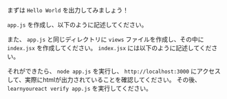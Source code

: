 まずは `Hello World` を出力してみましょう！

`app.js` を作成し、以下のように記述してください。



また、 `app.js` と同じディレクトリに `views` ファイルを作成し、その中に `index.jsx` を作成してください。
`index.jsx` には以下のように記述してください。



それができたら、 `node app.js` を実行し、 `http://localhost:3000` にアクセスして、実際にhtmlが出力されていることを確認してください。
その後、 `learnyoureact verify app.js` を実行してください。
